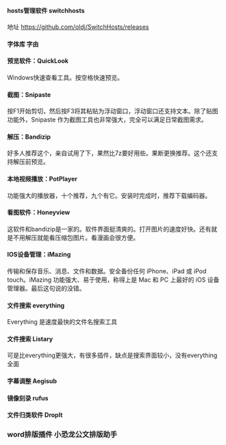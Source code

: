 #### hosts管理软件 switchhosts

地址 https://github.com/oldj/SwitchHosts/releases

#### 字体库 字由

#### 预览软件：QuickLook
Windows快速查看工具。按空格快速预览。

#### 截图：Snipaste
按F1开始剪切，然后按F3将其粘贴为浮动窗口，浮动窗口还支持文本。除了贴图功能外，Snipaste 作为截图工具也非常强大，完全可以满足日常截图需求。

#### 解压：Bandizip
好多人推荐这个，亲自试用了下，果然比7z要好用些。果断更换推荐。这个还支持解压前预览。

#### 本地视频播放：PotPlayer 
功能强大的播放器，十个推荐，九个有它。安装时完成时，推荐下载编码器。

#### 看图软件：Honeyview
这软件和bandizip是一家的。软件界面挺清爽的。打开图片的速度好快。还有就是不用解压就能看压缩包图片。看漫画会很方便。

#### IOS设备管理：iMazing
传输和保存音乐、消息、文件和数据。安全备份任何 iPhone、iPad 或 iPod touch。iMazing 功能强大、易于使用，称得上是 Mac 和 PC 上最好的 iOS 设备管理器。最后这句说的没错。

#### 文件搜索 everything
Everything 是速度最快的文件名搜索工具

#### 文件搜索 Listary
可是比everything更强大，有很多插件，缺点是搜索界面较小，没有everything全面

#### 字幕调整 Aegisub

#### 镜像刻录 rufus

#### 文件归类软件 DropIt

### word排版插件 小恐龙公文排版助手